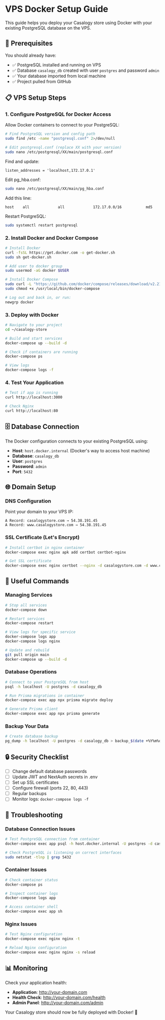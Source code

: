 # VPS Docker Setup Guide

This guide helps you deploy your Casalogy store using Docker with your existing PostgreSQL database on the VPS.

## 🚀 Prerequisites

You should already have:
- ✅ PostgreSQL installed and running on VPS
- ✅ Database `casalogy_db` created with user `postgres` and password `admin`
- ✅ Your database imported from local machine
- ✅ Project pulled from GitHub

## 📋 VPS Setup Steps

### 1. Configure PostgreSQL for Docker Access

Allow Docker containers to connect to your PostgreSQL:

```bash
# Find PostgreSQL version and config path
sudo find /etc -name "postgresql.conf" 2>/dev/null

# Edit postgresql.conf (replace XX with your version)
sudo nano /etc/postgresql/XX/main/postgresql.conf
```

Find and update:
```
listen_addresses = 'localhost,172.17.0.1'
```

Edit pg_hba.conf:
```bash
sudo nano /etc/postgresql/XX/main/pg_hba.conf
```

Add this line:
```
host    all             all             172.17.0.0/16           md5
```

Restart PostgreSQL:
```bash
sudo systemctl restart postgresql
```

### 2. Install Docker and Docker Compose

```bash
# Install Docker
curl -fsSL https://get.docker.com -o get-docker.sh
sudo sh get-docker.sh

# Add user to docker group
sudo usermod -aG docker $USER

# Install Docker Compose
sudo curl -L "https://github.com/docker/compose/releases/download/v2.21.0/docker-compose-$(uname -s)-$(uname -m)" -o /usr/local/bin/docker-compose
sudo chmod +x /usr/local/bin/docker-compose

# Log out and back in, or run:
newgrp docker
```

### 3. Deploy with Docker

```bash
# Navigate to your project
cd ~/casalogy-store

# Build and start services
docker-compose up --build -d

# Check if containers are running
docker-compose ps

# View logs
docker-compose logs -f
```

### 4. Test Your Application

```bash
# Test if app is running
curl http://localhost:3000

# Check Nginx
curl http://localhost:80
```

## 🗄️ Database Connection

The Docker configuration connects to your existing PostgreSQL using:
- **Host**: `host.docker.internal` (Docker's way to access host machine)
- **Database**: `casalogy_db`
- **User**: `postgres`
- **Password**: `admin`
- **Port**: `5432`

## 🌐 Domain Setup

### DNS Configuration
Point your domain to your VPS IP:
```
A Record: casalogystore.com → 54.38.191.45
A Record: www.casalogystore.com → 54.38.191.45
```

### SSL Certificate (Let's Encrypt)
```bash
# Install certbot in nginx container
docker-compose exec nginx apk add certbot certbot-nginx

# Get SSL certificate
docker-compose exec nginx certbot --nginx -d casalogystore.com -d www.casalogystore.com
```

## 🔧 Useful Commands

### Managing Services
```bash
# Stop all services
docker-compose down

# Restart services
docker-compose restart

# View logs for specific service
docker-compose logs app
docker-compose logs nginx

# Update and rebuild
git pull origin main
docker-compose up --build -d
```

### Database Operations
```bash
# Connect to your PostgreSQL from host
psql -h localhost -U postgres -d casalogy_db

# Run Prisma migrations in container
docker-compose exec app npx prisma migrate deploy

# Generate Prisma client
docker-compose exec app npx prisma generate
```

### Backup Your Data
```bash
# Create database backup
pg_dump -h localhost -U postgres -d casalogy_db > backup_$(date +%Y%m%d_%H%M%S).sql
```

## 🔒 Security Checklist

- [ ] Change default database passwords
- [ ] Update JWT and NextAuth secrets in .env
- [ ] Set up SSL certificates
- [ ] Configure firewall (ports 22, 80, 443)
- [ ] Regular backups
- [ ] Monitor logs: `docker-compose logs -f`

## 🧪 Troubleshooting

### Database Connection Issues
```bash
# Test PostgreSQL connection from container
docker-compose exec app psql -h host.docker.internal -U postgres -d casalogy_db

# Check PostgreSQL is listening on correct interfaces
sudo netstat -tlnp | grep 5432
```

### Container Issues
```bash
# Check container status
docker-compose ps

# Inspect container logs
docker-compose logs app

# Access container shell
docker-compose exec app sh
```

### Nginx Issues
```bash
# Test Nginx configuration
docker-compose exec nginx nginx -t

# Reload Nginx configuration
docker-compose exec nginx nginx -s reload
```

## 📊 Monitoring

Check your application health:
- **Application**: http://your-domain.com
- **Health Check**: http://your-domain.com/health
- **Admin Panel**: http://your-domain.com/admin

Your Casalogy store should now be fully deployed with Docker! 🎉